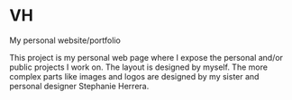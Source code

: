 VH
==

My personal website/portfolio

This project is my personal web page where I expose the personal and/or public projects I work on. The layout is designed by myself. The more complex parts like images and logos are designed by my sister and personal designer Stephanie Herrera.
